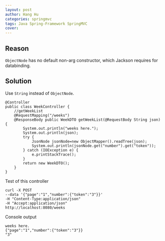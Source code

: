 ```yaml
---
layout: post
author: Hang Hu
categories: springmvc
tags: Java Spring-Framework SpringMVC 
cover: 
---
```


## Reason

`ObjectNode` has no default non-arg constructor, which Jackson requires for databinding.
## Solution

Use `String` instead of `ObjectNode`.

```
@Controller
public class WeekController {
	//getWeekList
	@RequestMapping("/weeks")
	@ResponseBody public WeekDTO getWeekList(@RequestBody String json){
		System.out.println("weeks here.");
		System.out.println(json); 
		try {
			JsonNode jsonNode=new ObjectMapper().readTree(json);
			System.out.println(jsonNode.get("number").get("token"));
		} catch (IOException e) {
			e.printStackTrace();
		}
		return new WeekDTO();
	}
}
```

Test of this controller

```
curl -X POST 
--data '{"page":"1","number":{"token":"3"}}' 
-H "Content-Type:application/json" 
-H "Accept:application/json" 
http://localhost:8080/weeks
```

Console output

```
weeks here.
{"page":"1","number":{"token":"3"}}
"3"
```
